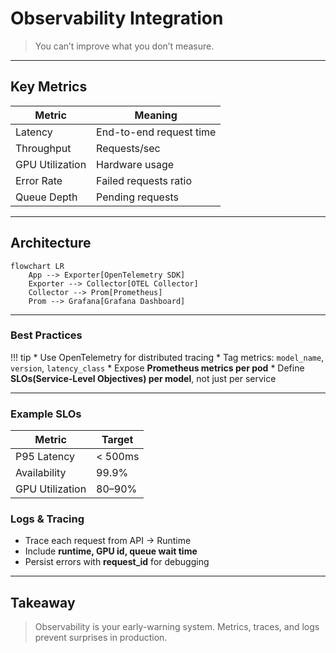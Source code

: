# Observability Integration

> You can’t improve what you don’t measure.

---

## Key Metrics

| Metric          | Meaning                 |
| --------------- | ----------------------- |
| Latency         | End-to-end request time |
| Throughput      | Requests/sec            |
| GPU Utilization | Hardware usage          |
| Error Rate      | Failed requests ratio   |
| Queue Depth     | Pending requests        |

---

## Architecture

```mermaid
flowchart LR
    App --> Exporter[OpenTelemetry SDK]
    Exporter --> Collector[OTEL Collector]
    Collector --> Prom[Prometheus]
    Prom --> Grafana[Grafana Dashboard]
```

---

### Best Practices

!!! tip
    * Use OpenTelemetry for distributed tracing
    * Tag metrics: `model_name`, `version`, `latency_class`
    * Expose **Prometheus metrics per pod**
    * Define **SLOs(Service-Level Objectives) per model**, not just per service

---

### Example SLOs

| Metric          | Target  |
| --------------- | ------- |
| P95 Latency     | < 500ms |
| Availability    | 99.9%   |
| GPU Utilization | 80–90%  |


### Logs & Tracing

* Trace each request from API → Runtime
* Include **runtime, GPU id, queue wait time**
* Persist errors with **request_id** for debugging

---

## Takeaway

> Observability is your early-warning system. Metrics, traces, and logs prevent surprises in production.
